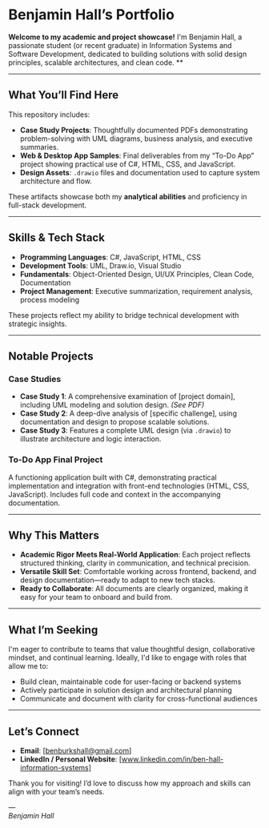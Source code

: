 # Benjamin Hall’s Portfolio 

**Welcome to my academic and project showcase!** I'm Benjamin Hall, a passionate student (or recent graduate) in Information Systems and Software Development, dedicated to building solutions with solid design principles, scalable architectures, and clean code. **

---

##  What You’ll Find Here

This repository includes:

- **Case Study Projects**: Thoughtfully documented PDFs demonstrating problem-solving with UML diagrams, business analysis, and executive summaries.
- **Web & Desktop App Samples**: Final deliverables from my “To-Do App” project showing practical use of C#, HTML, CSS, and JavaScript.
- **Design Assets**: `.drawio` files and documentation used to capture system architecture and flow.

These artifacts showcase both my **analytical abilities** and proficiency in full-stack development.

---

##  Skills & Tech Stack

- **Programming Languages**: C#, JavaScript, HTML, CSS
- **Development Tools**: UML, Draw.io, Visual Studio
- **Fundamentals**: Object-Oriented Design, UI/UX Principles, Clean Code, Documentation
- **Project Management**: Executive summarization, requirement analysis, process modeling

These projects reflect my ability to bridge technical development with strategic insights.

---

##  Notable Projects

###  Case Studies  
- **Case Study 1**: A comprehensive examination of [project domain], including UML modeling and solution design. *(See PDF)*  
- **Case Study 2**: A deep-dive analysis of [specific challenge], using documentation and design to propose scalable solutions.  
- **Case Study 3**: Features a complete UML design (via `.drawio`) to illustrate architecture and logic interaction.

###  To-Do App Final Project  
A functioning application built with C#, demonstrating practical implementation and integration with front-end technologies (HTML, CSS, JavaScript). Includes full code and context in the accompanying documentation.

---

##  Why This Matters

- **Academic Rigor Meets Real-World Application**: Each project reflects structured thinking, clarity in communication, and technical precision.
- **Versatile Skill Set**: Comfortable working across frontend, backend, and design documentation—ready to adapt to new tech stacks.
- **Ready to Collaborate**: All documents are clearly organized, making it easy for your team to onboard and build from.

---

##  What I’m Seeking

I'm eager to contribute to teams that value thoughtful design, collaborative mindset, and continual learning. Ideally, I'd like to engage with roles that allow me to:

- Build clean, maintainable code for user-facing or backend systems
- Actively participate in solution design and architectural planning
- Communicate and document with clarity for cross-functional audiences

---

##  Let’s Connect

- **Email**: [benburkshall@gmail.com]  
- **LinkedIn / Personal Website**: [www.linkedin.com/in/ben-hall-information-systems]

Thank you for visiting! I’d love to discuss how my approach and skills can align with your team’s needs.

—  
_Benjamin Hall_
